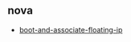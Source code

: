 
## nova
- [boot-and-associate-floating-ip](https://godleon.github.io/osp_test_results/0.2.104/nova/boot-and-associate-floating-ip.html)

